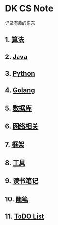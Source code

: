 # DK CS Note
记录有趣的东东

## 1. [算法](./algorithm/)
## 2. [Java](./java/)
## 3. [Python]()
## 4. [Golang]()
## 5. [数据库]()
## 6. [网络相关]()
## 7. [框架]()
## 8. [工具]()
## 9. [读书笔记]()
## 10. [随笔]()
## 11. [ToDO List]()
